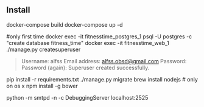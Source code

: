## Install
docker-compose build
docker-compose up -d

#only first time
docker exec -it fitnesstime_postgres_1 psql -U postgres -c "create database fitness_time"
docker exec -it fitnesstime_web_1 ./manage.py createsuperuser
>Username: alfss
>Email address: alfss.obsd@gmail.com
>Password:
>Password (again):
>Superuser created successfully.


pip install -r requirements.txt
./manage.py migrate
brew install nodejs # only on os x
npm install -g bower

python -m smtpd -n -c DebuggingServer localhost:2525
